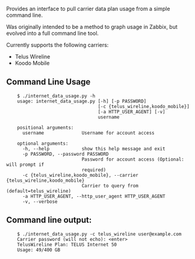 Provides an interface to pull carrier data plan usage from a simple command line.

Was originally intended to be a method to graph usage in Zabbix, but evolved into a full command line tool.

Currently supports the following carriers:
- Telus Wireline
- Koodo Mobile


Command Line Usage
------

        $ ./internet_data_usage.py -h
        usage: internet_data_usage.py [-h] [-p PASSWORD]
                                      [-c {telus_wireline,koodo_mobile}]
                                      [-a HTTP_USER_AGENT] [-v]
                                      username

        positional arguments:
          username              Username for account access

        optional arguments:
          -h, --help            show this help message and exit
          -p PASSWORD, --password PASSWORD
                                Password for account access (Optional: will prompt if
                                required)
          -c {telus_wireline,koodo_mobile}, --carrier {telus_wireline,koodo_mobile}
                                Carrier to query from (default=telus_wireline)
          -a HTTP_USER_AGENT, --http_user_agent HTTP_USER_AGENT
          -v, --verbose


Command line output:
------

        $ ./internet_data_usage.py -c telus_wireline user@example.com
        Carrier password (will not echo): <enter> 
        TelusWireline Plan: TELUS Internet 50
        Usage: 49/400 GB

